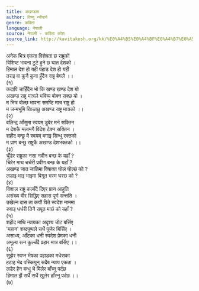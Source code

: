 ```yaml
---
title: अखण्डता
author: विष्णु न्यौपाने
genre: कविता
language: नेपाली
source: नेपाली - कविता कोश
source_link: http://kavitakosh.org/kk/%E0%A4%B5%E0%A4%BF%E0%A4%B7%E0%A5%8D%E0%A4%A3%E0%A5%81_%E0%A4%A8%E0%A5%8D%E0%A4%AF%E0%A5%8C%E0%A4%AA%E0%A4%BE%E0%A4%A8%E0%A5%87
---
```


अनेक भित्र एकता विशेषता छ राष्ट्रको  
विशिष्ट भावना टुटे हुने छ घात देशको ।  
हिमाल देश हो यही पहाड देश हो यही  
तराइ वा कुनै कुना हुँदैन राष्ट्र बेगलै ।।  
(१)  
कदापि चाहिँदैन भो कि खण्ड खण्ड देश यो  
अखण्ड राष्ट्र मात्रले भविष्य बोक्न सक्छ यो ।  
म भित्र बोल्छ भावना समष्टि मात्र राष्ट्र हो  
म जन्मभूमि खिच्तछु अखण्ड राष्ट्र मात्रको ।।  
(२)  
बलिन्द्र आँसुमा स्वयम् डुबेर मर्न सक्तिन  
म देशकै मलामगै विदेश टेक्न सक्तिन ।  
शहीद बन्छु मै स्वयम् बगाइ सिन्धु रक्तको  
म प्राण बन्छु राष्ट्रकै अखण्ड देशभक्तको ।।  
(३)  
चुँडेर राष्ट्रका नसा नवीन बन्छ के यहाँ ?  
चिरेर माथ चर्चरी प्रवीण बन्छ के यहाँ ?  
अखण्ड जात जातिमा विषाक्त घोल घोल्छ को ?  
लडाइ भाइ भाइमा विगूत भस्म घस्छ को ?  
(४)  
विशाल राष्ट्र कल्पँदै दिएर प्राण आहुति  
असंख्य वीर सिद्धिए सहास पूर्ण सन्तति ।  
उखेल्न दास ता कयौं विते स्वदेश नाममा  
रुवाइ धर्धरी तिनै सपूत मार्छ को यहाँ ?  
(५)  
शहीद माथि न्यायका अदृश्य चोट बर्सिए  
'महान' शब्दपुष्पले सधैं पुजेर बिर्सिए ।  
असाध्य, आँटका धनी स्वदेश प्रेमका धनी  
अमूल्य रत्न कुल्चँदै प्रहार मात्र बर्सिए ।।  
(६)  
सुझेर स्वप्न भेषका पहाडका मधेसका  
हटाइ भेद पस्कियुन् सदैब न्याय एकता ।  
लडेर हैन बन्धु भै मिलेर बाँच्नु पर्दछ  
हिमाल झैं सधैं सधैं खुलेर हाँस्नु पर्दछ ।।  
(७)
